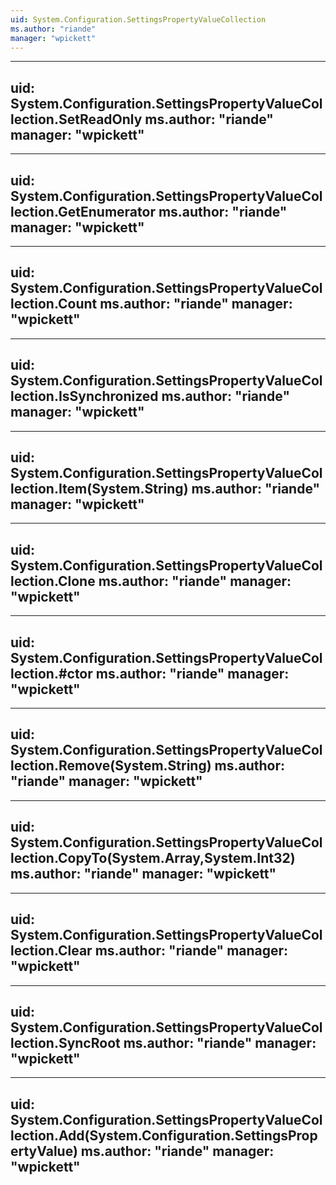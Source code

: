 ```yaml
---
uid: System.Configuration.SettingsPropertyValueCollection
ms.author: "riande"
manager: "wpickett"
---
```


---
uid: System.Configuration.SettingsPropertyValueCollection.SetReadOnly
ms.author: "riande"
manager: "wpickett"
---

---
uid: System.Configuration.SettingsPropertyValueCollection.GetEnumerator
ms.author: "riande"
manager: "wpickett"
---

---
uid: System.Configuration.SettingsPropertyValueCollection.Count
ms.author: "riande"
manager: "wpickett"
---

---
uid: System.Configuration.SettingsPropertyValueCollection.IsSynchronized
ms.author: "riande"
manager: "wpickett"
---

---
uid: System.Configuration.SettingsPropertyValueCollection.Item(System.String)
ms.author: "riande"
manager: "wpickett"
---

---
uid: System.Configuration.SettingsPropertyValueCollection.Clone
ms.author: "riande"
manager: "wpickett"
---

---
uid: System.Configuration.SettingsPropertyValueCollection.#ctor
ms.author: "riande"
manager: "wpickett"
---

---
uid: System.Configuration.SettingsPropertyValueCollection.Remove(System.String)
ms.author: "riande"
manager: "wpickett"
---

---
uid: System.Configuration.SettingsPropertyValueCollection.CopyTo(System.Array,System.Int32)
ms.author: "riande"
manager: "wpickett"
---

---
uid: System.Configuration.SettingsPropertyValueCollection.Clear
ms.author: "riande"
manager: "wpickett"
---

---
uid: System.Configuration.SettingsPropertyValueCollection.SyncRoot
ms.author: "riande"
manager: "wpickett"
---

---
uid: System.Configuration.SettingsPropertyValueCollection.Add(System.Configuration.SettingsPropertyValue)
ms.author: "riande"
manager: "wpickett"
---
